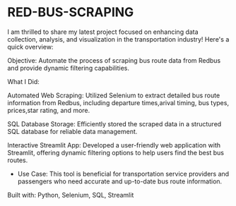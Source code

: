 # RED-BUS-SCRAPING 

I am thrilled to share my latest project focused on enhancing data collection, analysis, and visualization in the transportation industry! Here's a quick overview:

Objective: Automate the process of scraping bus route data from Redbus and provide dynamic filtering capabilities.

What I Did:

Automated Web Scraping: Utilized Selenium to extract detailed bus route information from Redbus, including departure times,arival timing, bus types, prices,star rating, and more.

SQL Database Storage: Efficiently stored the scraped data in a structured SQL database for reliable data management.

Interactive Streamlit App: Developed a user-friendly web application with Streamlit, offering dynamic filtering options to help users find the best bus routes.

* Use Case: This tool is beneficial for transportation service providers and passengers who need accurate and up-to-date bus route information.

Built with: Python, Selenium, SQL, Streamlit
